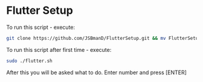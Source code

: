 # Flutter Setup
To run this script - execute:
```sh
git clone https://github.com/JSBmanD/FlutterSetup.git && mv FlutterSetup/flutter.sh flutter.sh && chmod +x flutter.sh && ./flutter.sh
```

To run this script after first time - execute:
```sh
sudo ./flutter.sh
```

After this you will be asked what to do. Enter number and press [ENTER]
